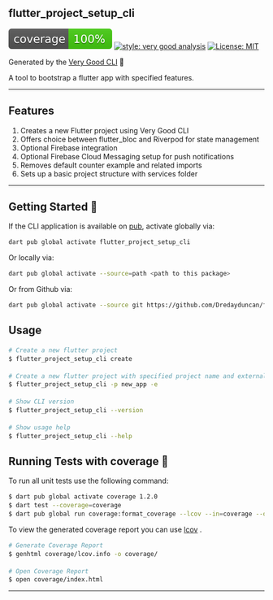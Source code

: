 ## flutter_project_setup_cli

![coverage][coverage_badge]
[![style: very good analysis][very_good_analysis_badge]][very_good_analysis_link]
[![License: MIT][license_badge]][license_link]

Generated by the [Very Good CLI][very_good_cli_link] 🤖

A tool to bootstrap a flutter app with specified features.

---
## Features

1. Creates a new Flutter project using Very Good CLI
2. Offers choice between flutter_bloc and Riverpod for state management
3. Optional Firebase integration
4. Optional Firebase Cloud Messaging setup for push notifications
5. Removes default counter example and related imports
6. Sets up a basic project structure with services folder

---

## Getting Started 🚀

If the CLI application is available on [pub](https://pub.dev), activate globally via:

```sh
dart pub global activate flutter_project_setup_cli
```

Or locally via:

```sh
dart pub global activate --source=path <path to this package>
```

Or from Github via:
```sh
dart pub global activate --source git https://github.com/Dredayduncan/flutter_project_setup_cli.git
```

## Usage

```sh
# Create a new flutter project
$ flutter_project_setup_cli create

# Create a new flutter project with specified project name and external backend configuration
$ flutter_project_setup_cli -p new_app -e

# Show CLI version
$ flutter_project_setup_cli --version

# Show usage help
$ flutter_project_setup_cli --help
```

## Running Tests with coverage 🧪

To run all unit tests use the following command:

```sh
$ dart pub global activate coverage 1.2.0
$ dart test --coverage=coverage
$ dart pub global run coverage:format_coverage --lcov --in=coverage --out=coverage/lcov.info
```

To view the generated coverage report you can use [lcov](https://github.com/linux-test-project/lcov)
.

```sh
# Generate Coverage Report
$ genhtml coverage/lcov.info -o coverage/

# Open Coverage Report
$ open coverage/index.html
```

---

[coverage_badge]: coverage_badge.svg
[license_badge]: https://img.shields.io/badge/license-MIT-blue.svg
[license_link]: https://opensource.org/licenses/MIT
[very_good_analysis_badge]: https://img.shields.io/badge/style-very_good_analysis-B22C89.svg
[very_good_analysis_link]: https://pub.dev/packages/very_good_analysis
[very_good_cli_link]: https://github.com/VeryGoodOpenSource/very_good_cli